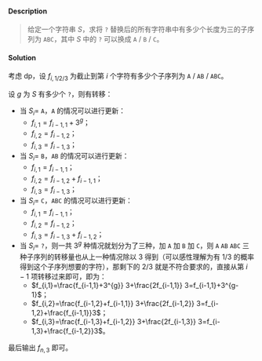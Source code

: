#### Description

> 给定一个字符串 $S$，求将 `?` 替换后的所有字符串中有多少个长度为三的子序列为 `ABC`，其中 $S$ 中的 `?` 可以换成 `A` / `B` / `C`。

#### Solution

考虑 dp，设 $f_{i,1/2/3}$ 为截止到第 $i$ 个字符有多少个子序列为 `A` / `AB` / `ABC`。

设 $g$ 为 $S$ 有多少个 `?`，则有转移：

- 当 $S_i=$ `A`，`A` 的情况可以进行更新：
	- $f_{i,1}=f_{i-1,1}+3^{g}$；
    - $f_{i,2}=f_{i-1,2}$；
    - $f_{i,3}=f_{i-1,3}$；
- 当 $S_i=$ `B`，`AB` 的情况可以进行更新：
	- $f_{i,1}=f_{i-1,1}$；
    - $f_{i,2}=f_{i-1,2}+f_{i-1,1}$；
    - $f_{i,3}=f_{i-1,3}$；
- 当 $S_i=$ `C`，`ABC` 的情况可以进行更新：
	- $f_{i,1}=f_{i-1,1}$；
    - $f_{i,2}=f_{i-1,2}$；
    - $f_{i,3}=f_{i-1,3}+f_{i-1,2}$；
- 当 $S_i=$ `?`，则一共 $3^{g}$ 种情况就划分为了三种，加 `A` 加 `B` 加 `C`，则 `A` `AB` `ABC` 三种子序列的转移量也从上一种情况除以 $3$ 得到（可以感性理解为有 $1/3$ 的概率得到这个子序列想要的字符），那剩下的 $2/3$ 就是不符合要求的，直接从第 $i-1$ 项转移过来即可，即为：
	- $f_{i,1}=\frac{f_{i-1,1}+3^{g}} 3+\frac{2f_{i-1,1}} 3=f_{i-1,1}+3^{g-1}$；
    - $f_{i,2}=\frac{f_{i-1,2}+f_{i-1,1}} 3+\frac{2f_{i-1,2}} 3=f_{i-1,2}+\frac{f_{i-1,1}}3$；
    - $f_{i,3}=\frac{f_{i-1,3}+f_{i-1,2}} 3+\frac{2f_{i-1,3}} 3=f_{i-1,3}+\frac{f_{i-1,2}}3$。
    
最后输出 $f_{n,3}$ 即可。